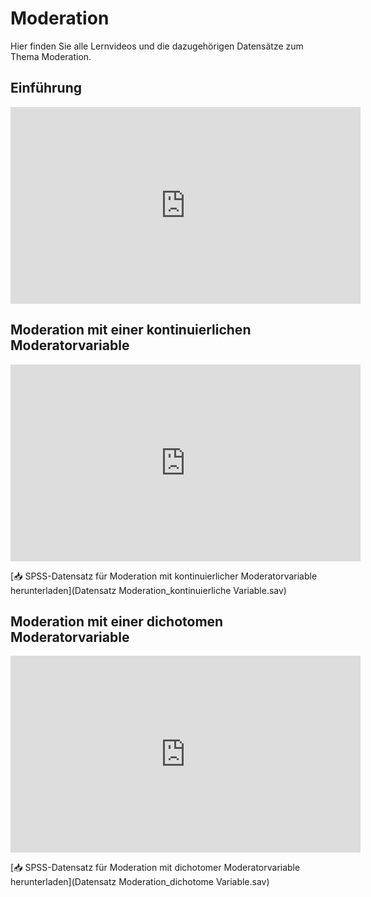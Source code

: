 # Moderation

Hier finden Sie alle Lernvideos und die dazugehörigen Datensätze zum Thema Moderation.

## Einführung
<iframe width="560" height="315" 
    src="https://www.youtube.com/embed/7YMYftBA4jg" 
    frameborder="0" allowfullscreen>
</iframe>

## Moderation mit einer kontinuierlichen Moderatorvariable
<iframe width="560" height="315" 
    src="https://www.youtube.com/embed/svrtzoJLRsc" 
    frameborder="0" allowfullscreen>
</iframe>

[📥 SPSS-Datensatz für Moderation mit kontinuierlicher Moderatorvariable herunterladen](Datensatz Moderation_kontinuierliche Variable.sav)

## Moderation mit einer dichotomen Moderatorvariable
<iframe width="560" height="315" 
    src="https://www.youtube.com/embed/c2S09Slwxo8" 
    frameborder="0" allowfullscreen>
</iframe>

[📥 SPSS-Datensatz für Moderation mit dichotomer Moderatorvariable herunterladen](Datensatz Moderation_dichotome Variable.sav)